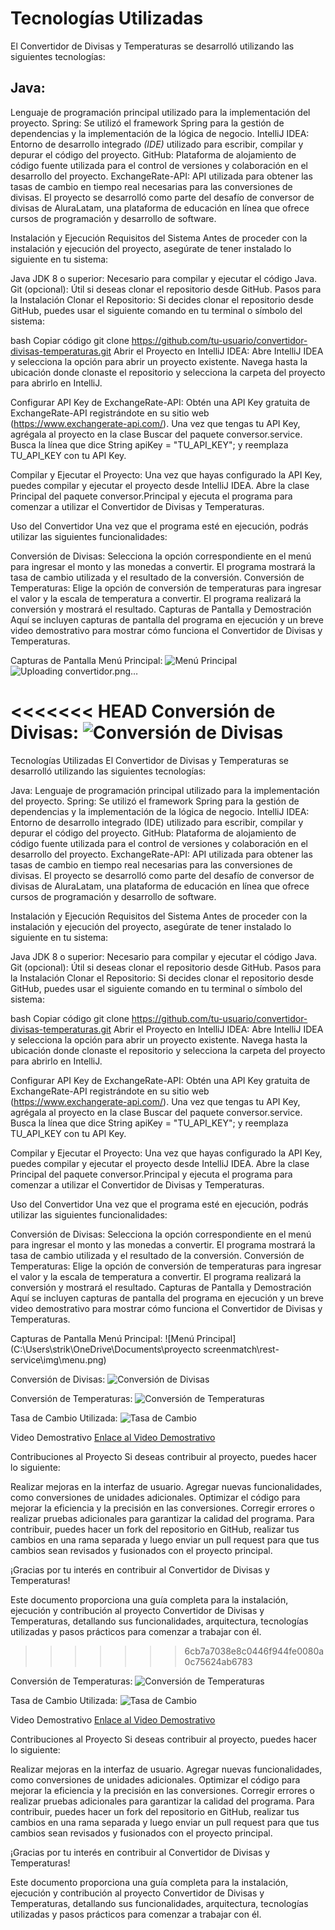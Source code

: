 
# **Tecnologías Utilizadas**
El Convertidor de Divisas y Temperaturas se desarrolló utilizando las siguientes tecnologías:

## Java: 
Lenguaje de programación principal utilizado para la implementación del proyecto.
Spring: Se utilizó el framework Spring para la gestión de dependencias y la implementación de la lógica de negocio.
IntelliJ IDEA: Entorno de desarrollo integrado *(IDE)* utilizado para escribir, compilar y depurar el código del proyecto.
GitHub: Plataforma de alojamiento de código fuente utilizada para el control de versiones y colaboración en el desarrollo del proyecto.
ExchangeRate-API: API utilizada para obtener las tasas de cambio en tiempo real necesarias para las conversiones de divisas.
El proyecto se desarrolló como parte del desafío de conversor de divisas de AluraLatam, una plataforma de educación en línea que ofrece cursos de programación y desarrollo de software.

Instalación y Ejecución
Requisitos del Sistema
Antes de proceder con la instalación y ejecución del proyecto, asegúrate de tener instalado lo siguiente en tu sistema:

Java JDK 8 o superior: Necesario para compilar y ejecutar el código Java.
Git (opcional): Útil si deseas clonar el repositorio desde GitHub.
Pasos para la Instalación
Clonar el Repositorio:
Si decides clonar el repositorio desde GitHub, puedes usar el siguiente comando en tu terminal o símbolo del sistema:

bash
Copiar código
git clone https://github.com/tu-usuario/convertidor-divisas-temperaturas.git
Abrir el Proyecto en IntelliJ IDEA:
Abre IntelliJ IDEA y selecciona la opción para abrir un proyecto existente. Navega hasta la ubicación donde clonaste el repositorio y selecciona la carpeta del proyecto para abrirlo en IntelliJ.

Configurar API Key de ExchangeRate-API:
Obtén una API Key gratuita de ExchangeRate-API registrándote en su sitio web (https://www.exchangerate-api.com/). Una vez que tengas tu API Key, agrégala al proyecto en la clase Buscar del paquete conversor.service. Busca la línea que dice String apiKey = "TU_API_KEY"; y reemplaza TU_API_KEY con tu API Key.

Compilar y Ejecutar el Proyecto:
Una vez que hayas configurado la API Key, puedes compilar y ejecutar el proyecto desde IntelliJ IDEA. Abre la clase Principal del paquete conversor.Principal y ejecuta el programa para comenzar a utilizar el Convertidor de Divisas y Temperaturas.

Uso del Convertidor
Una vez que el programa esté en ejecución, podrás utilizar las siguientes funcionalidades:

Conversión de Divisas: Selecciona la opción correspondiente en el menú para ingresar el monto y las monedas a convertir. El programa mostrará la tasa de cambio utilizada y el resultado de la conversión.
Conversión de Temperaturas: Elige la opción de conversión de temperaturas para ingresar el valor y la escala de temperatura a convertir. El programa realizará la conversión y mostrará el resultado.
Capturas de Pantalla y Demostración
Aquí se incluyen capturas de pantalla del programa en ejecución y un breve video demostrativo para mostrar cómo funciona el Convertidor de Divisas y Temperaturas.

Capturas de Pantalla
Menú Principal:
![Menú Principal]()
![Uploading convertidor.png…]()


<<<<<<< HEAD
Conversión de Divisas:
![Conversión de Divisas](ruta/imagen2.png)
=======
Tecnologías Utilizadas
El Convertidor de Divisas y Temperaturas se desarrolló utilizando las siguientes tecnologías:

Java: Lenguaje de programación principal utilizado para la implementación del proyecto.
Spring: Se utilizó el framework Spring para la gestión de dependencias y la implementación de la lógica de negocio.
IntelliJ IDEA: Entorno de desarrollo integrado (IDE) utilizado para escribir, compilar y depurar el código del proyecto.
GitHub: Plataforma de alojamiento de código fuente utilizada para el control de versiones y colaboración en el desarrollo del proyecto.
ExchangeRate-API: API utilizada para obtener las tasas de cambio en tiempo real necesarias para las conversiones de divisas.
El proyecto se desarrolló como parte del desafío de conversor de divisas de AluraLatam, una plataforma de educación en línea que ofrece cursos de programación y desarrollo de software.

Instalación y Ejecución
Requisitos del Sistema
Antes de proceder con la instalación y ejecución del proyecto, asegúrate de tener instalado lo siguiente en tu sistema:

Java JDK 8 o superior: Necesario para compilar y ejecutar el código Java.
Git (opcional): Útil si deseas clonar el repositorio desde GitHub.
Pasos para la Instalación
Clonar el Repositorio:
Si decides clonar el repositorio desde GitHub, puedes usar el siguiente comando en tu terminal o símbolo del sistema:

bash
Copiar código
git clone https://github.com/tu-usuario/convertidor-divisas-temperaturas.git
Abrir el Proyecto en IntelliJ IDEA:
Abre IntelliJ IDEA y selecciona la opción para abrir un proyecto existente. Navega hasta la ubicación donde clonaste el repositorio y selecciona la carpeta del proyecto para abrirlo en IntelliJ.

Configurar API Key de ExchangeRate-API:
Obtén una API Key gratuita de ExchangeRate-API registrándote en su sitio web (https://www.exchangerate-api.com/). Una vez que tengas tu API Key, agrégala al proyecto en la clase Buscar del paquete conversor.service. Busca la línea que dice String apiKey = "TU_API_KEY"; y reemplaza TU_API_KEY con tu API Key.

Compilar y Ejecutar el Proyecto:
Una vez que hayas configurado la API Key, puedes compilar y ejecutar el proyecto desde IntelliJ IDEA. Abre la clase Principal del paquete conversor.Principal y ejecuta el programa para comenzar a utilizar el Convertidor de Divisas y Temperaturas.

Uso del Convertidor
Una vez que el programa esté en ejecución, podrás utilizar las siguientes funcionalidades:

Conversión de Divisas: Selecciona la opción correspondiente en el menú para ingresar el monto y las monedas a convertir. El programa mostrará la tasa de cambio utilizada y el resultado de la conversión.
Conversión de Temperaturas: Elige la opción de conversión de temperaturas para ingresar el valor y la escala de temperatura a convertir. El programa realizará la conversión y mostrará el resultado.
Capturas de Pantalla y Demostración
Aquí se incluyen capturas de pantalla del programa en ejecución y un breve video demostrativo para mostrar cómo funciona el Convertidor de Divisas y Temperaturas.

Capturas de Pantalla
Menú Principal:
![Menú Principal](C:\Users\strik\OneDrive\Documents\proyecto screenmatch\rest-service\img\menu.png)


Conversión de Divisas:
![Conversión de Divisas](ruta/imagen2.png)


Conversión de Temperaturas:
![Conversión de Temperaturas](ruta/imagen3.png)


Tasa de Cambio Utilizada:
![Tasa de Cambio](ruta/imagen4.png)


Video Demostrativo
[Enlace al Video Demostrativo](ruta/video_demo.mp4)


Contribuciones al Proyecto
Si deseas contribuir al proyecto, puedes hacer lo siguiente:

Realizar mejoras en la interfaz de usuario.
Agregar nuevas funcionalidades, como conversiones de unidades adicionales.
Optimizar el código para mejorar la eficiencia y la precisión en las conversiones.
Corregir errores o realizar pruebas adicionales para garantizar la calidad del programa.
Para contribuir, puedes hacer un fork del repositorio en GitHub, realizar tus cambios en una rama separada y luego enviar un pull request para que tus cambios sean revisados y fusionados con el proyecto principal.

¡Gracias por tu interés en contribuir al Convertidor de Divisas y Temperaturas!

Este documento proporciona una guía completa para la instalación, ejecución y contribución al proyecto Convertidor de Divisas y Temperaturas, detallando sus funcionalidades, arquitectura, tecnologías utilizadas y pasos prácticos para comenzar a trabajar con él.


>>>>>>> 6cb7a7038e8c0446f944fe0080a0c75624ab6783


Conversión de Temperaturas:
![Conversión de Temperaturas](ruta/imagen3.png)


Tasa de Cambio Utilizada:
![Tasa de Cambio](ruta/imagen4.png)


Video Demostrativo
[Enlace al Video Demostrativo](ruta/video_demo.mp4)


Contribuciones al Proyecto
Si deseas contribuir al proyecto, puedes hacer lo siguiente:

Realizar mejoras en la interfaz de usuario.
Agregar nuevas funcionalidades, como conversiones de unidades adicionales.
Optimizar el código para mejorar la eficiencia y la precisión en las conversiones.
Corregir errores o realizar pruebas adicionales para garantizar la calidad del programa.
Para contribuir, puedes hacer un fork del repositorio en GitHub, realizar tus cambios en una rama separada y luego enviar un pull request para que tus cambios sean revisados y fusionados con el proyecto principal.

¡Gracias por tu interés en contribuir al Convertidor de Divisas y Temperaturas!

Este documento proporciona una guía completa para la instalación, ejecución y contribución al proyecto Convertidor de Divisas y Temperaturas, detallando sus funcionalidades, arquitectura, tecnologías utilizadas y pasos prácticos para comenzar a trabajar con él.
